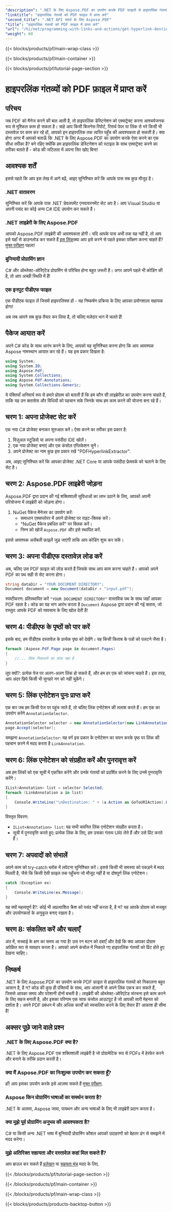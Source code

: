 ```yaml
---
"description": ".NET के लिए Aspose.PDF का उपयोग करके PDF फ़ाइलों से हाइपरलिंक गंतव्यों को आसानी से निकालने का तरीका जानें। इस सरल चरण-दर-चरण ट्यूटोरियल का पालन करें।"
"linktitle": "हाइपरलिंक गंतव्यों को PDF फ़ाइल में प्राप्त करें"
"second_title": ".NET API संदर्भ के लिए Aspose.PDF"
"title": "हाइपरलिंक गंतव्यों को PDF फ़ाइल में प्राप्त करें"
"url": "/hi/net/programming-with-links-and-actions/get-hyperlink-destinations/"
"weight": 60
---
```


{{< blocks/products/pf/main-wrap-class >}}

{{< blocks/products/pf/main-container >}}

{{< blocks/products/pf/tutorial-page-section >}}

# हाइपरलिंक गंतव्यों को PDF फ़ाइल में प्राप्त करें

## परिचय

जब PDF को मैनेज करने की बात आती है, तो हाइपरलिंक डेस्टिनेशन को एक्सट्रेक्ट करना आश्चर्यजनक रूप से मुश्किल काम हो सकता है। चाहे आप किसी बिजनेस रिपोर्ट, रिसर्च पेपर या लिंक से भरे किसी भी दस्तावेज़ पर काम कर रहे हों, आपको इन हाइपरलिंक तक त्वरित पहुँच की आवश्यकता हो सकती है। क्या होगा अगर मैं आपको बताऊँ कि .NET के लिए Aspose.PDF का उपयोग करके ऐसा करने का एक सीधा तरीका है? बने रहिए क्योंकि हम हाइपरलिंक डेस्टिनेशन को स्टाइल के साथ एक्सट्रेक्ट करने का तरीका बताते हैं - कोड की जटिलता में अपना सिर खोए बिना!

## आवश्यक शर्तें

इससे पहले कि आप इस लेख में आगे बढ़ें, आइए सुनिश्चित करें कि आपके पास सब कुछ मौजूद है।

### .NET वातावरण 
सुनिश्चित करें कि आपके पास .NET डेवलपमेंट एनवायरनमेंट सेट अप है। आप Visual Studio या अपनी पसंद का कोई अन्य C# IDE उपयोग कर सकते हैं। 

### .NET लाइब्रेरी के लिए Aspose.PDF 
आपको Aspose.PDF लाइब्रेरी की आवश्यकता होगी। यदि आपके पास अभी तक यह नहीं है, तो आप इसे यहाँ से डाउनलोड कर सकते हैं [इस लिंक](https://releases.aspose.com/pdf/net/)क्या आप इसे करने से पहले इसका परीक्षण करना चाहते हैं? [मुफ्त परीक्षण](https://releases.aspose.com/) पहला!

### बुनियादी प्रोग्रामिंग ज्ञान 
C# और ऑब्जेक्ट-ओरिएंटेड प्रोग्रामिंग से परिचित होना बहुत ज़रूरी है। अगर आपने पहले भी कोडिंग की है, तो आप अच्छी स्थिति में हैं!

### एक इनपुट पीडीएफ फाइल 
एक पीडीएफ फाइल लें जिसमें हाइपरलिंक्स हों - यह निष्कर्षण प्रक्रिया के लिए आपका प्रयोगशाला सहायक होगा!

अब जब आपने सब कुछ तैयार कर लिया है, तो चलिए मज़ेदार भाग में चलते हैं!

## पैकेज आयात करें

अपने C# कोड के साथ आरंभ करने के लिए, आपको यह सुनिश्चित करना होगा कि आप आवश्यक Aspose नामस्थान आयात कर रहे हैं। यह इस प्रकार दिखता है:

```csharp
using System;
using System.IO;
using Aspose.Pdf;
using System.Collections;
using Aspose.Pdf.Annotations;
using System.Collections.Generic;
```

ये पंक्तियाँ अनिवार्य रूप से हमारे प्रोग्राम को बताती हैं कि हम कौन सी लाइब्रेरीज़ का उपयोग करना चाहते हैं, ताकि यह उन क्लासेस और विधियों को पहचान सके जिनके साथ हम काम करने की योजना बना रहे हैं। 

## चरण 1: अपना प्रोजेक्ट सेट करें

एक नया C# प्रोजेक्ट बनाकर शुरुआत करें। ऐसा करने का तरीका इस प्रकार है:

1. विज़ुअल स्टूडियो या अपना पसंदीदा IDE खोलें।
2. एक नया प्रोजेक्ट बनाएं और एक कंसोल एप्लिकेशन चुनें।
3. अपने प्रोजेक्ट का नाम कुछ इस प्रकार रखें "PDFHyperlinkExtractor".

अब, आइए सुनिश्चित करें कि आपका प्रोजेक्ट .NET Core या आपके पसंदीदा फ्रेमवर्क को चलाने के लिए सेट है।

## चरण 2: Aspose.PDF लाइब्रेरी जोड़ना

Aspose.PDF द्वारा प्रदान की गई शक्तिशाली सुविधाओं का लाभ उठाने के लिए, आपको अपनी परियोजना में लाइब्रेरी को जोड़ना होगा।

1. NuGet पैकेज मैनेजर का उपयोग करें:
   - समाधान एक्सप्लोरर में अपने प्रोजेक्ट पर राइट-क्लिक करें।
   - "NuGet पैकेज प्रबंधित करें" पर क्लिक करें।
   - निम्न को खोजें `Aspose.PDF` और इसे स्थापित करें.

इससे आवश्यक असेंबली फ़ाइलें जुड़ जाएंगी ताकि आप कोडिंग शुरू कर सकें।

## चरण 3: अपना पीडीएफ दस्तावेज़ लोड करें

अब, चलिए उस PDF फ़ाइल को लोड करते हैं जिसके साथ आप काम करना चाहते हैं। आपको अपने PDF का पथ सही से सेट करना होगा।

```csharp
string dataDir = "YOUR DOCUMENT DIRECTORY";
Document document = new Document(dataDir + "input.pdf");
```

स्पष्टीकरण: प्रतिस्थापित करें `"YOUR DOCUMENT DIRECTORY"` वास्तविक पथ के साथ जहाँ आपका PDF रहता है। कोड का यह भाग आरंभ करता है `Document` Aspose द्वारा प्रदान की गई क्लास, जो वस्तुतः आपके PDF को व्यवसाय के लिए खोल देती है!

## चरण 4: पीडीएफ के पृष्ठों को पार करें

इसके बाद, हम पीडीएफ दस्तावेज़ के प्रत्येक पृष्ठ को देखेंगे। यह किसी किताब के पन्नों को पलटने जैसा है।

```csharp
foreach (Aspose.Pdf.Page page in document.Pages)
{
    //... लिंक निकालने का कोड यहां है
}
```

लूप क्यों?: प्रत्येक पेज पर अलग-अलग लिंक हो सकते हैं, और हम हर एक को जांचना चाहते हैं। इस तरह, आप अंदर छिपे किसी भी सुनहरे नग को नहीं चूकेंगे।

## चरण 5: लिंक एनोटेशन पुनः प्राप्त करें

एक बार जब हम किसी पेज पर पहुंच जाते हैं, तो चलिए लिंक एनोटेशन की तलाश करते हैं। हम एक का उपयोग करेंगे `AnnotationSelector`.

```csharp
AnnotationSelector selector = new AnnotationSelector(new LinkAnnotation(page, Rectangle.Trivial));
page.Accept(selector);
```

समझना `AnnotationSelector`: यह वर्ग इस प्रकार के एनोटेशन का चयन करके पृष्ठ पर लिंक की पहचान करने में मदद करता है `LinkAnnotation`. 

## चरण 6: लिंक एनोटेशन को संग्रहीत करें और पुनरावृत्त करें

अब हम लिंकों को एक सूची में एकत्रित करेंगे और उनके गंतव्यों को प्रदर्शित करने के लिए उनमें पुनरावृत्ति करेंगे।

```csharp
IList<Annotation> list = selector.Selected;
foreach (LinkAnnotation a in list)
{
    Console.WriteLine("\nDestination: " + (a.Action as GoToURIAction).URI + "\n");
}
```

विस्तृत विवरण:
- `IList<Annotation> list`: यह सभी चयनित लिंक एनोटेशन संग्रहीत करता है।
- सूची में पुनरावृत्ति करते हुए: प्रत्येक लिंक के लिए, हम उसका गंतव्य URI लेते हैं और उसे प्रिंट करते हैं। 

## चरण 7: अपवादों को संभालें

अपने काम को try-catch ब्लॉक में लपेटना सुनिश्चित करें। इससे किसी भी समस्या को पकड़ने में मदद मिलती है, जैसे कि किसी ऐसी फ़ाइल तक पहुँचना जो मौजूद नहीं है या दोषपूर्ण लिंक एनोटेशन।

```csharp
catch (Exception ex)
{
    Console.WriteLine(ex.Message);
}
```

यह क्यों महत्वपूर्ण है?: कोई भी अप्रत्याशित क्रैश को पसंद नहीं करता है, है न? यह आपके प्रोग्राम को मजबूत और उपयोगकर्ता के अनुकूल बनाए रखता है।

## चरण 8: संकलित करें और चलाएँ

अंत में, सच्चाई के क्षण का समय आ गया है! उस रन बटन को दबाएँ और देखें कि क्या आपका प्रोग्राम अपेक्षित रूप से व्यवहार करता है। आपको अपने कंसोल में निकाले गए हाइपरलिंक गंतव्यों को प्रिंट होते हुए देखना चाहिए।

## निष्कर्ष

.NET के लिए Aspose.PDF का उपयोग करके PDF फ़ाइल से हाइपरलिंक गंतव्यों को निकालना बहुत आसान है, है न? कोड की कुछ ही पंक्तियों के साथ, आप आसानी से अपने लिंक एकत्र कर सकते हैं, जिससे आपका समय और परेशानी दोनों बचती है। लाइब्रेरी की ऑब्जेक्ट-ओरिएंटेड संरचना इसे काम करने के लिए सहज बनाती है, और इसका परिणाम एक साफ कंसोल आउटपुट है जो आपकी सारी मेहनत को दर्शाता है। अपने PDF प्रबंधन में और अधिक कार्यों को स्वचालित करने के लिए तैयार हैं? आकाश ही सीमा है!

## अक्सर पूछे जाने वाले प्रश्न

### .NET के लिए Aspose.PDF क्या है?
.NET के लिए Aspose.PDF एक शक्तिशाली लाइब्रेरी है जो प्रोग्रामेटिक रूप से PDFs में हेरफेर करने और बनाने के तरीके प्रदान करती है।

### क्या मैं Aspose.PDF का निःशुल्क उपयोग कर सकता हूँ?
हाँ! आप इसका उपयोग करके इसे आज़मा सकते हैं [मुफ्त परीक्षण](https://releases.aspose.com/).

### Aspose किन प्रोग्रामिंग भाषाओं का समर्थन करता है?
.NET के अलावा, Aspose जावा, पायथन और अन्य भाषाओं के लिए भी लाइब्रेरी प्रदान करता है।

### क्या मुझे पूर्व प्रोग्रामिंग अनुभव की आवश्यकता है?
C# या किसी अन्य .NET भाषा में बुनियादी प्रोग्रामिंग कौशल आपको उदाहरणों को बेहतर ढंग से समझने में मदद करेगा।

### मुझे अतिरिक्त सहायता और दस्तावेज़ कहां मिल सकते हैं?
आप ब्राउज़ कर सकते हैं [प्रलेखन](https://reference.aspose.com/pdf/net/) या [सहयता मंच](https://forum.aspose.com/c/pdf/10) मदद के लिए.

{{< /blocks/products/pf/tutorial-page-section >}}

{{< /blocks/products/pf/main-container >}}

{{< /blocks/products/pf/main-wrap-class >}}

{{< blocks/products/products-backtop-button >}}